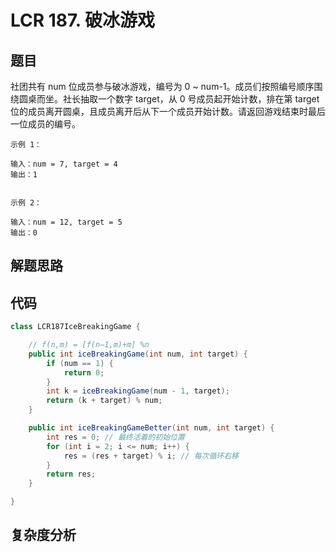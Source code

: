 # LCR 187. 破冰游戏

## 题目
社团共有 num 位成员参与破冰游戏，编号为 0 ~ num-1。成员们按照编号顺序围绕圆桌而坐。社长抽取一个数字 target，从 0 号成员起开始计数，排在第 target 位的成员离开圆桌，且成员离开后从下一个成员开始计数。请返回游戏结束时最后一位成员的编号。

```
示例 1：

输入：num = 7, target = 4
输出：1


示例 2：

输入：num = 12, target = 5
输出：0

```

## 解题思路


## 代码
```java
class LCR187IceBreakingGame {

    // f(n,m) = [f(n−1,m)+m] %n
    public int iceBreakingGame(int num, int target) {
        if (num == 1) {
            return 0;
        }
        int k = iceBreakingGame(num - 1, target);
        return (k + target) % num;
    }

    public int iceBreakingGameBetter(int num, int target) {
        int res = 0; // 最终活着的初始位置
        for (int i = 2; i <= num; i++) {
            res = (res + target) % i; // 每次循环右移
        }
        return res;
    }

}
```

## 复杂度分析


